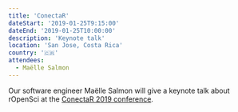 ```yaml
---
title: 'ConectaR'
dateStart: '2019-01-25T9:15:00'
dateEnd: '2019-01-25T10:00:00'
description: 'Keynote talk'
location: 'San Jose, Costa Rica'
country: '🇨🇷'
attendees:
  - Maëlle Salmon
---
```


Our software engineer Maëlle Salmon will give a keynote talk about rOpenSci at the [ConectaR 2019 conference](https://www.conectar2019.org/).
